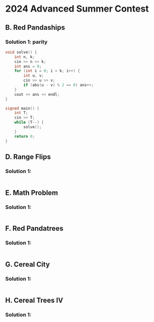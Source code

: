 # 2024 Advanced Summer Contest

## B. Red Pandaships

### Solution 1:  parity
```cpp
void solve() {
    int n, k;
    cin >> n >> k;
    int ans = 0;
    for (int i = 0; i < k; i++) {
        int u, v;
        cin >> u >> v;
        if (abs(u - v) % 2 == 0) ans++;
    }
    cout << ans << endl;
}

signed main() {
    int T;
    cin >> T;
    while (T--) {
        solve();
    }
    return 0;
}
```

## D. Range Flips

### Solution 1: 

```cpp

```

## E. Math Problem

### Solution 1: 

```cpp

```

## F. Red Pandatrees

### Solution 1: 

```cpp

```

## G. Cereal City

### Solution 1: 

```cpp

```

## H. Cereal Trees IV

### Solution 1: 

```cpp

```